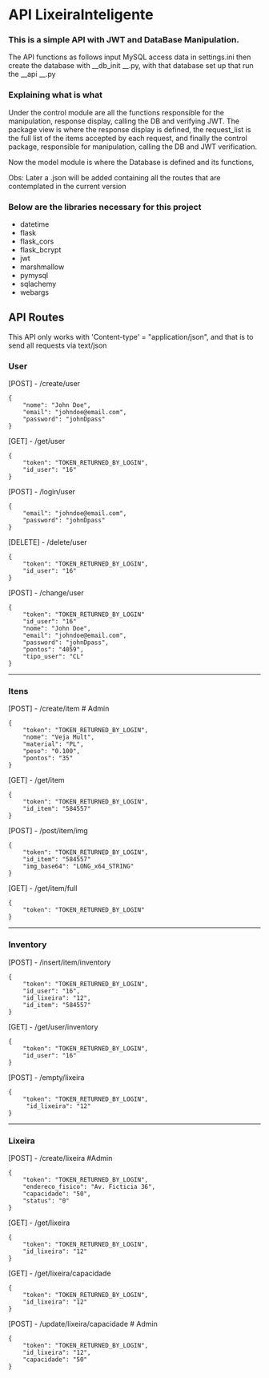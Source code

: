 # API LixeiraInteligente
### This is a simple API with JWT and DataBase Manipulation. 

The API functions as follows input MySQL access data in settings.ini then create the database
with __db_init __.py, with that database set up that run the __api __.py

### Explaining what is what
Under the control module are all the functions responsible for the manipulation, response display, calling the DB and verifying JWT. 
The package view is where the response display is defined, the request_list is the full list of the items accepted by each request,
and finally the control package, responsible for manipulation, calling the DB and JWT verification.

Now the model module is where the Database is defined and its functions, 

Obs: Later a .json will be added containing all the routes that are contemplated in the current version

### Below are the libraries necessary for this project

 - datetime
 - flask
 - flask_cors
 - flask_bcrypt
 - jwt
 - marshmallow
 - pymysql
 - sqlachemy
 - webargs

## API Routes
This API only works with 'Content-type' = "application/json", and that is to send all requests via text/json
### User

[POST] - /create/user

    {
        "nome": "John Doe",
        "email": "johndoe@email.com",
        "password": "johnDpass"
    }

[GET] - /get/user

    {
        "token": "TOKEN_RETURNED_BY_LOGIN",
        "id_user": "16"
    }

[POST] - /login/user

    {
        "email": "johndoe@email.com",
        "password": "johnDpass"
    }

[DELETE] - /delete/user

    {
        "token": "TOKEN_RETURNED_BY_LOGIN",
        "id_user": "16"
    }

[POST] - /change/user

    {
        "token": "TOKEN_RETURNED_BY_LOGIN"
        "id_user": "16"
        "nome": "John Doe",
        "email": "johndoe@email.com",
        "password": "johnDpass",
        "pontos": "4059",
        "tipo_user": "CL"
    }

-------------------------------------------
### Itens

[POST] - /create/item  # Admin

    {
        "token": "TOKEN_RETURNED_BY_LOGIN",
        "nome": "Veja Mult",
        "material": "PL",
        "peso": "0.100",
        "pontos": "35"
    }

[GET] - /get/item

    {
        "token": "TOKEN_RETURNED_BY_LOGIN",
        "id_item": "584557"
    }

[POST] - /post/item/img

    {
        "token": "TOKEN_RETURNED_BY_LOGIN",
        "id_item": "584557"
        "img_base64": "LONG_x64_STRING"
    }

[GET] - /get/item/full

    {
        "token": "TOKEN_RETURNED_BY_LOGIN"
    }

-------------------------------------------
### Inventory

[POST] - /insert/item/inventory 

    {
        "token": "TOKEN_RETURNED_BY_LOGIN",
        "id_user": "16",
        "id_lixeira": "12",
        "id_item": "584557"
    }

[GET] - /get/user/inventory
    
    {
        "token": "TOKEN_RETURNED_BY_LOGIN",
        "id_user": "16"
    }

[POST] - /empty/lixeira

    {
        "token": "TOKEN_RETURNED_BY_LOGIN",
         "id_lixeira": "12"
    }

-------------------------------------------
### Lixeira 

[POST] - /create/lixeira #Admin

    {
        "token": "TOKEN_RETURNED_BY_LOGIN",
        "endereco_fisico": "Av. Ficticia 36",
        "capacidade": "50",
        "status": "0"
    }

[GET] - /get/lixeira

    {
        "token": "TOKEN_RETURNED_BY_LOGIN",
        "id_lixeira": "12"
    }

[GET] - /get/lixeira/capacidade

    {
        "token": "TOKEN_RETURNED_BY_LOGIN",
        "id_lixeira": "12"
    }

[POST] - /update/lixeira/capacidade  # Admin

    {
        "token": "TOKEN_RETURNED_BY_LOGIN",
        "id_lixeira": "12",
        "capacidade": "50"
    }
